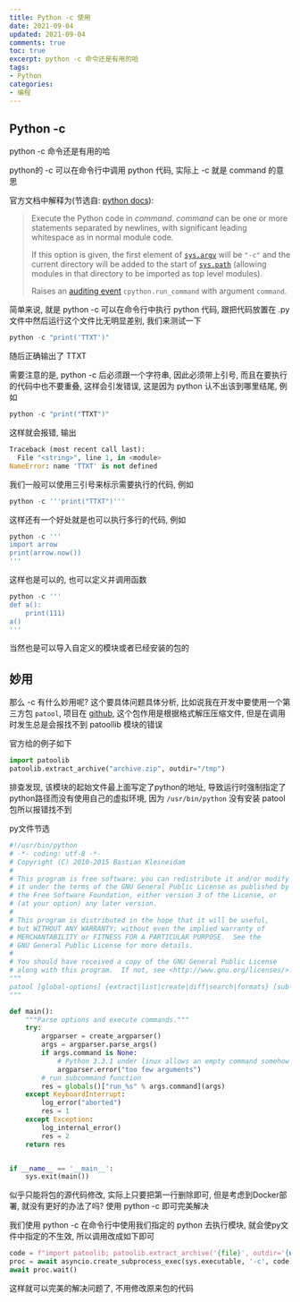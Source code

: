 ```yaml
---
title: Python -c 使用
date: 2021-09-04            
updated: 2021-09-04         
comments: true              
toc: true                   
excerpt: python -c 命令还是有用的哈
tags:                       
- Python
categories:                 
- 编程
---
```


## Python -c

python -c 命令还是有用的哈

python的 -c 可以在命令行中调用 python 代码, 实际上 -c 就是 command 的意思

官方文档中解释为(节选自: [python docs](https://docs.python.org/3/using/cmdline.html#cmdoption-c)):

> Execute the Python code in *command*. *command* can be one or more statements separated by newlines, with significant leading whitespace as in normal module code.
>
> If this option is given, the first element of [`sys.argv`](https://docs.python.org/3/library/sys.html#sys.argv) will be `"-c"` and the current directory will be added to the start of [`sys.path`](https://docs.python.org/3/library/sys.html#sys.path) (allowing modules in that directory to be imported as top level modules).
>
> Raises an [auditing event](https://docs.python.org/3/library/sys.html#auditing) `cpython.run_command` with argument `command`.

简单来说, 就是 python -c 可以在命令行中执行 python 代码, 跟把代码放置在 .py 文件中然后运行这个文件比无明显差别, 我们来测试一下

``` python
python -c "print('TTXT')"
```

随后正确输出了 TTXT

需要注意的是, python -c 后必须跟一个字符串, 因此必须带上引号, 而且在要执行的代码中也不要重叠, 这样会引发错误, 这是因为 python 认不出该到哪里结尾, 例如

``` python
python -c "print("TTXT")"
```

这样就会报错, 输出

``` python
Traceback (most recent call last):
  File "<string>", line 1, in <module>
NameError: name 'TTXT' is not defined
```

我们一般可以使用三引号来标示需要执行的代码, 例如

``` python
python -c '''print("TTXT")'''
```

这样还有一个好处就是也可以执行多行的代码, 例如

``` python
python -c '''
import arrow    
print(arrow.now())
'''
```

这样也是可以的, 也可以定义并调用函数

``` python
python -c '''
def a():        
    print(111)
a()
'''
```

当然也是可以导入自定义的模块或者已经安装的包的

## 妙用

那么 -c 有什么妙用呢? 这个要具体问题具体分析, 比如说我在开发中要使用一个第三方包 `patool`, 项目在 [github](https://github.com/wummel/patool), 这个包作用是根据格式解压压缩文件, 但是在调用时发生总是会报找不到 patoollib 模块的错误

官方给的例子如下

``` python
import patoolib
patoolib.extract_archive("archive.zip", outdir="/tmp")
```

排查发现, 该模块的起始文件最上面写定了python的地址, 导致运行时强制指定了python路径而没有使用自己的虚拟环境, 因为 `/usr/bin/python` 没有安装 patool 包所以报错找不到

py文件节选

``` python
#!/usr/bin/python
# -*- coding: utf-8 -*-
# Copyright (C) 2010-2015 Bastian Kleineidam
#
# This program is free software: you can redistribute it and/or modify
# it under the terms of the GNU General Public License as published by
# the Free Software Foundation, either version 3 of the License, or
# (at your option) any later version.
#
# This program is distributed in the hope that it will be useful,
# but WITHOUT ANY WARRANTY; without even the implied warranty of
# MERCHANTABILITY or FITNESS FOR A PARTICULAR PURPOSE.  See the
# GNU General Public License for more details.
#
# You should have received a copy of the GNU General Public License
# along with this program.  If not, see <http://www.gnu.org/licenses/>.
"""
patool [global-options] {extract|list|create|diff|search|formats} [sub-command-options] <command-args>
"""

def main():
    """Parse options and execute commands."""
    try:
        argparser = create_argparser()
        args = argparser.parse_args()
        if args.command is None:
            # Python 3.3.1 under linux allows an empty command somehow
            argparser.error("too few arguments")
        # run subcommand function
        res = globals()["run_%s" % args.command](args)
    except KeyboardInterrupt:
        log_error("aborted")
        res = 1
    except Exception:
        log_internal_error()
        res = 2
    return res


if __name__ == '__main__':
    sys.exit(main())

```

似乎只能将包的源代码修改, 实际上只要把第一行删除即可, 但是考虑到Docker部署, 就没有更好的办法了吗? 使用 python -c 即可完美解决

我们使用 python -c 在命令行中使用我们指定的 python 去执行模块, 就会使py文件中指定的不生效, 所以调用改成如下即可

``` python
code = f"import patoolib; patoolib.extract_archive('{file}', outdir='{unfile}')"
proc = await asyncio.create_subprocess_exec(sys.executable, '-c', code)
await proc.wait()
```

这样就可以完美的解决问题了, 不用修改原来包的代码

